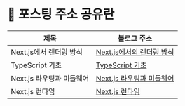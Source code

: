 # 📝 포스팅 주소 공유란

| 제목   | 블로그 주소 
|---------------------------------------------------|----------------------------------------------------|
| Next.js에서 렌더링 방식 | [Next.js에서의 렌더링 방식](https://dpwls02142.github.io/posts/Next-js%EC%97%90%EC%84%9C%EC%9D%98-%EB%A0%8C%EB%8D%94%EB%A7%81/) |
| TypeScript 기초 | [TypeScript 기초](https://dpwls02142.github.io/posts/typescript-%EA%B8%B0%EC%B4%88/) |
| Next.js 라우팅과 미들웨어 | [Next.js 라우팅과 미들웨어](https://dpwls02142.github.io/posts/%EB%9D%BC%EC%9A%B0%ED%8C%85%EA%B3%BC-%EB%AF%B8%EB%93%A4%EC%9B%A8%EC%96%B4/) |
| Next.js 런타임 | [Next.js 런타임](https://dpwls02142.github.io/posts/%EB%9F%B0%ED%83%80%EC%9E%84%EC%9D%B4%EB%9E%80-%EB%AD%98%EA%B9%8C/) |